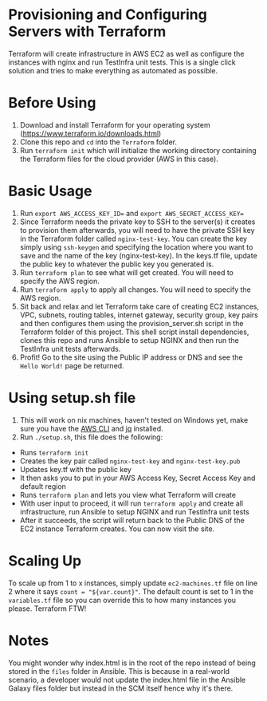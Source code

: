 # Provisioning and Configuring Servers with Terraform

Terraform will create infrastructure in AWS EC2 as well as configure the instances with nginx and run TestInfra unit tests. This is a single click solution and tries to make everything as automated as possible.

# Before Using

1. Download and install Terraform for your operating system (https://www.terraform.io/downloads.html)
2. Clone this repo and `cd` into the `Terraform` folder.
3. Run `terraform init` which will initialize the working directory containing the Terraform files for the cloud provider (AWS in this case).

# Basic Usage

1. Run `export AWS_ACCESS_KEY_ID=` and `export AWS_SECRET_ACCESS_KEY=`
2. Since Terraform needs the private key to SSH to the server(s) it creates to provision them afterwards, you will need to have the private SSH key in the Terraform folder called `nginx-test-key`. You can create the key simply using `ssh-keygen` and specifying the location where you want to save and the name of the key (nginx-test-key). In the keys.tf file, update the public key to whatever the public key you generated is.
3. Run `terraform plan` to see what will get created. You will need to specify the AWS region.
4. Run `terraform apply` to apply all changes. You will need to specify the AWS region.
5. Sit back and relax and let Terraform take care of creating EC2 instances, VPC, subnets, routing tables, internet gateway, security group, key pairs and then configures them using the provision_server.sh script in the Terraform folder of this project. This shell script install dependencies, clones this repo and runs Ansible to setup NGINX and then run the TestInfra unit tests afterwards.
6. Profit! Go to the site using the Public IP address or DNS and see the `Hello World!` page be returned.

# Using setup.sh file

1. This will work on nix machines, haven't tested on Windows yet, make sure you have the [AWS CLI](http://docs.aws.amazon.com/cli/latest/userguide/installing.html) and [jq](https://stedolan.github.io/jq/download/) installed.
2. Run `./setup.sh`, this file does the following:
  * Runs `terraform init`
  * Creates the key pair called `nginx-test-key` and `nginx-test-key.pub`
  * Updates key.tf with the public key
  * It then asks you to put in your AWS Access Key, Secret Access Key and default region
  * Runs `terraform plan` and lets you view what Terraform will create
  * With user input to proceed, it will run `terraform apply` and create all infrastructure, run Ansible to setup NGINX and run TestInfra unit tests
  * After it succeeds, the script will return back to the Public DNS of the EC2 instance Terraform creates. You can now visit the site.

# Scaling Up

To scale up from 1 to x instances, simply update `ec2-machines.tf` file on line 2 where it says `count = "${var.count}"`. The default count is set to 1 in the `variables.tf` file so you can override this to how many instances you please. Terraform FTW!

# Notes

You might wonder why index.html is in the root of the repo instead of being stored in the `files` folder in Ansible. This is because in a real-world scenario, a developer would not update the index.html file in the Ansible Galaxy files folder but instead in the SCM itself hence why it's there.
